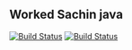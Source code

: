 ## Worked Sachin java
  [![Build Status](http://34.87.117.136:8080/buildStatus/icon?job=instavote%2Fworker-build)](http://34.87.117.136:8080/job/instavote/job/worker-build/)
  [![Build Status](http://34.87.117.136:8080/buildStatus/icon?job=instavote%2Fworker-test&subject=UnitTest)](http://34.87.117.136:8080/job/instavote/job/worker-test/)
